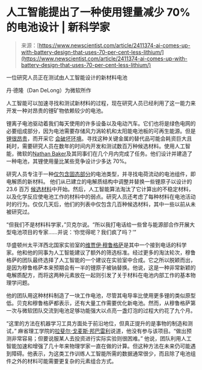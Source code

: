 <!--yml

category: 未分类

date: 2024-05-27 14:48:26

-->

# 人工智能提出了一种使用锂量减少 70% 的电池设计 | 新科学家

> 来源：[https://www.newscientist.com/article/2411374-ai-comes-up-with-battery-design-that-uses-70-per-cent-less-lithium/](https://www.newscientist.com/article/2411374-ai-comes-up-with-battery-design-that-uses-70-per-cent-less-lithium/)

一位研究人员正在测试由人工智能设计的新材料电池

丹·德隆（Dan DeLong）为微软所作

人工智能可以加速寻找和测试新材料的过程，现在研究人员已经利用了这一能力来开发一种对昂贵的锂矿物依赖较少的电池。

锂离子电池驱动着我们每天使用的许多设备以及电动汽车。它们也将是绿色电网的必要组成部分，因为电池需要存储风力涡轮机和太阳能电池板的可再生能源。但是[锂很昂贵](/article/mg24933180-600-were-running-out-of-lithium-for-batteries-can-we-use-salt-instead/)，而开采它 [会破坏环境](/article/mg25333710-200-lithium-fields-beautiful-from-the-air-trouble-on-the-ground/)。寻找这种关键金属的替代品可能会耗资巨大且耗时，需要研究人员在数年的时间内开发和测试数百万种候选材料。使用人工智能，微软的[Nathan Baker](https://www.linkedin.com/in/nathanandrewbaker/)及其同事们在几个月内完成了任务。他们设计并建造了一种电池，其锂使用量比某些竞争设计少多达 70%。

研究人员专注于一种[仅包含固态部分](/article/2398896-what-are-solid-state-batteries-and-why-do-we-need-them/)的电池类型，并寻找电荷流动的电池组件，即电解质的新材料。 他们从已建立的电解质结构中调整并替换一些锂原子以设计的 23.6 百万 [候选材料](/article/2404929-crystal-hunting-deepmind-ai-could-help-discover-new-wonder-materials/)中开始。然后，人工智能算法淘汰了它计算出的不稳定材料，以及化学反应使电池工作的材料中的弱点。研究人员还考虑了每种材料在电池活动时的行为。仅仅几天后，他们的列表中仅包含几百种候选材料，其中一些以前从未被研究过。

“但我们不是材料科学家，”贝克尔说。“所以我打电话给一些曾与能源部合作开展大型电池项目的专家……并说：‘你觉得呢？我们疯了吗？’”

华盛顿州太平洋西北国家实验室的[维贾伊·穆鲁格萨](https://www.pnnl.gov/people/vijay-murugesan)是其中一个接到电话的科学家。他和他的同事为人工智能建议了额外的筛选标准。经过更多的淘汰轮次，穆鲁格萨的团队最终选择了人工智能的一个建议在实验室中合成。它之所以脱颖而出，是因为穆鲁格萨本来预期会有一半的锂原子被钠替换。他说，这是一种非常新颖的电解质配方，而将这两种元素放在一起则引发了关于材料在电池内部工作的基本物理学问题。

他的团队用这种材料制造了一块工作电池，尽管其电导率比使用更多锂的类似原型低。贝克和穆鲁格萨都表示，还有大量工作需要优化新电池。然而，从穆鲁格萨第一次与微软团队交流到电池足够功能强大以点亮一盏灯泡的过程大约花了九个月。

“这里的方法在机器学习工具方面处于前沿地位，但真正提升的是事物的制造和测试，” 麻省理工学院的[拉斐尔·戈麦斯·邦巴雷利](https://dmse.mit.edu/faculty/rafael-gomez-bombarelli/)说道，他没有参与该项目。“做出预测非常容易；但要说服某人去投资进行实际实验则很困难。” 他说，团队利用人工智能加速和增强了几十年来物理学家一直在做的计算。但这种方法在未来仍可能遇到障碍。他表示，为这类工作训练人工智能所需的数据通常很少，而且除了电池组件之外的材料可能需要更复杂的元素组合方式。

